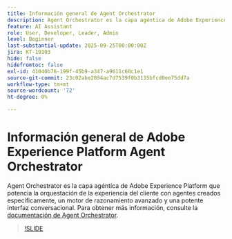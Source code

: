 ```yaml
---
title: Información general de Agent Orchestrator
description: Agent Orchestrator es la capa agéntica de Adobe Experience Platform que potencia la orquestación de la experiencia del cliente con agentes creados específicamente, un motor de razonamiento avanzado y una potente interfaz conversacional.
feature: AI Assistant
role: User, Developer, Leader, Admin
level: Beginner
last-substantial-update: 2025-09-25T00:00:00Z
jira: KT-19103
hide: false
hidefromtoc: false
exl-id: 41040b76-199f-45b9-a347-a9611c60c1e1
source-git-commit: 23c02abe2894ac7d7539f0b3135bfcd0ee75dd7a
workflow-type: tm+mt
source-wordcount: '72'
ht-degree: 0%

---
```


# Información general de Adobe Experience Platform Agent Orchestrator

Agent Orchestrator es la capa agéntica de Adobe Experience Platform que potencia la orquestación de la experiencia del cliente con agentes creados específicamente, un motor de razonamiento avanzado y una potente interfaz conversacional. Para obtener más información, consulte la [documentación de Agent Orchestrator](https://experienceleague.adobe.com/en/docs/experience-cloud-ai/experience-cloud-ai/agents/agent-orchestrator).

>[!SLIDE](agent-orchestrator-overview)
